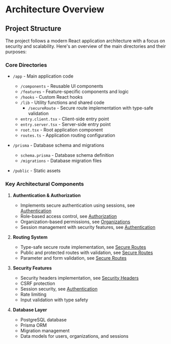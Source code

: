 # Architecture Overview

## Project Structure

The project follows a modern React application architecture with a focus on security and scalability. Here's an overview of the main directories and their purposes:

### Core Directories

- `/app` - Main application code

  - `/components` - Reusable UI components
  - `/features` - Feature-specific components and logic
  - `/hooks` - Custom React hooks
  - `/lib` - Utility functions and shared code
    - `/secureRoute` - Secure route implementation with type-safe validation
  - `entry.client.tsx` - Client-side entry point
  - `entry.server.tsx` - Server-side entry point
  - `root.tsx` - Root application component
  - `routes.ts` - Application routing configuration

- `/prisma` - Database schema and migrations

  - `schema.prisma` - Database schema definition
  - `/migrations` - Database migration files

- `/public` - Static assets

### Key Architectural Components

1. **Authentication & Authorization**

   - Implements secure authentication using sessions, see [Authentication](./authentication.md)
   - Role-based access control, see [Authorization](./authorization.md)
   - Organization-based permissions, see [Organizations](./organizations.md)
   - Session management with security features, see [Authentication](./authentication.md)

2. **Routing System**

   - Type-safe secure route implementation, see [Secure Routes](./secureroutes.md)
   - Public and protected routes with validation, see [Secure Routes](./secureroutes.md)
   - Parameter and form validation, see [Secure Routes](./secureroutes.md)

3. **Security Features**

   - Security headers implementation, see [Security Headers](./security-headers.md)
   - CSRF protection
   - Session security, see [Authentication](./authentication.md)
   - Rate limiting
   - Input validation with type safety

4. **Database Layer**
   - PostgreSQL database
   - Prisma ORM
   - Migration management
   - Data models for users, organizations, and sessions
